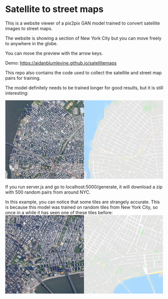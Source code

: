 # Satellite to street maps

This is a website viewer of a pix2pix GAN model trained to convert satellite images to street maps.

The website is showing a section of New York City but you can move freely to anywhere in the globe.

You can move the preview with the arrow keys.

Demo: https://aidanblumlevine.github.io/satellitemaps

This repo also contains the code used to collect the satellite and street map pairs for training.

The model definitely needs to be trained longer for good results, but it is still interesting:

![example](https://github.com/AidanBlumLevine/satellitemaps/blob/master/map1.png)

If you run server.js and go to localhost:5000/generate, it will download a zip with 500 random pairs from around NYC.

In this example, you can notice that some tiles are strangely accurate. This is because this model was trained on random tiles from New York City, so once in a while it has seen one of these tiles before:
![example](https://github.com/AidanBlumLevine/satellitemaps/blob/master/map2.png)
